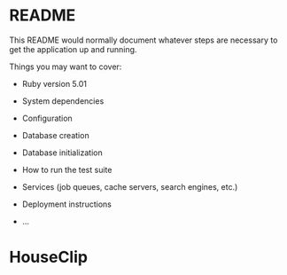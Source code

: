 # README

This README would normally document whatever steps are necessary to get the
application up and running.

Things you may want to cover:

* Ruby version 5.01

* System dependencies

* Configuration

* Database creation

* Database initialization

* How to run the test suite

* Services (job queues, cache servers, search engines, etc.)

* Deployment instructions

* ...
# HouseClip
